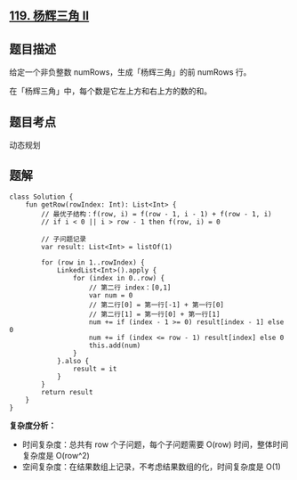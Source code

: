 ## [119. 杨辉三角 II](https://leetcode.cn/problems/pascals-triangle-ii/)

## 题目描述

给定一个非负整数 numRows，生成「杨辉三角」的前 numRows 行。

在「杨辉三角」中，每个数是它左上方和右上方的数的和。

## 题目考点

动态规划

## 题解
 
```
class Solution {
    fun getRow(rowIndex: Int): List<Int> {
        // 最优子结构：f(row, i) = f(row - 1, i - 1) + f(row - 1, i)
        // if i < 0 || i > row - 1 then f(row, i) = 0

        // 子问题记录
        var result: List<Int> = listOf(1)

        for (row in 1..rowIndex) {
            LinkedList<Int>().apply {
                for (index in 0..row) {
                    // 第二行 index：[0,1]
                    var num = 0
                    // 第二行[0] = 第一行[-1] + 第一行[0]
                    // 第二行[1] = 第一行[0] + 第一行[1]
                    num += if (index - 1 >= 0) result[index - 1] else 0
                    num += if (index <= row - 1) result[index] else 0
                    this.add(num)
                }
            }.also {
                result = it
            }
        }
        return result
    }
}
```

**复杂度分析：**

- 时间复杂度：总共有 row 个子问题，每个子问题需要 O(row) 时间，整体时间复杂度是 O(row^2)
- 空间复杂度：在结果数组上记录，不考虑结果数组的化，时间复杂度是 O(1)
